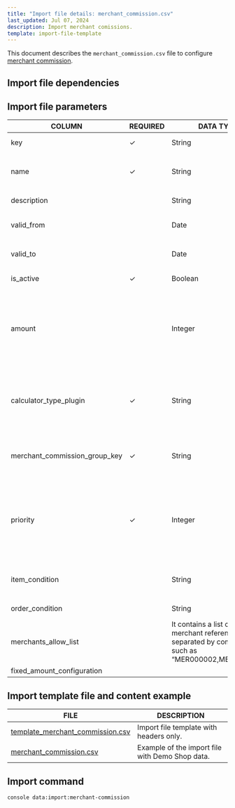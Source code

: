 ```yaml
---
title: "Import file details: merchant_commission.csv"
last_updated: Jul 07, 2024
description: Import merchant comissions.
template: import-file-template
---
```


This document describes the `merchant_commission.csv` file to configure [merchant commission](/docs/pbc/all/merchant-management/{{page.version}}/marketplace/marketplace-merchant-commission-feature-overview.html).

## Import file dependencies



## Import file parameters

| COLUMN                        | REQUIRED | DATA TYPE | DATA EXAMPLE                                      | DATA EXPLANATION                                |
|-------------------------------|----------|-----------|---------------------------------------------------|-------------------------------------------------|
| key                           | ✓        | String    | mc1                                               | Unique identifier of the merchant commission.          |
| name                          | ✓        | String    | Merchant Commission 1                             | Name of the merchant commission; must be unique and in the range of 1 to 255 characters.                |
| description                   |          | String    |                                                   | Description of the merchant commission.         |
| valid_from                    |          | Date      | 2024-01-01                                        | Starting from this date the commission is applied. |
| valid_to                      |          | Date      | 2029-06-01                                        | The last day of when the commission is applied.   |
| is_active                     | ✓        | Boolean      | 1                                                 | Defines if the merchant commission is active.   |
| amount                        |          | Integer       | 10.99                                                 | Percentage of the merchant commission. The value must be a decimal. `10.99` in the example means `10.99%`. If `calculator_type_plugin` is `fixed`, the current value must be `0`.              |
| calculator_type_plugin        | ✓        | String    | percentage                                        | Type of the calculator plugin used to calculate the commission. By default, accepts `percentage` and `fixed`; you can add custom plugins. |
| merchant_commission_group_key | ✓        | String    | primary                                           | Defines the merchant commission group. Accepts `primary` and `secondary`; you can add custom groups.  |
| priority                      | ✓        | Integer       | 1                                                 | Priority of the merchant commission. Priority defines the commission to apply if multiple commissions are available within a group. Defined in an ascending order starting from `1`.           |
| item_condition                |          | String    | item-price >= '500' AND category IS IN 'computer' | Item conditions that must be fulfilled to apply the commission.                         |
| order_condition               |          | String    | "price-mode = ""GROSS_MODE"""                     | Condition for the order.                        |
| merchants_allow_list |       |  It contains a list of merchant references separated by commas, such as “MER000002,MER000006”
| fixed_amount_configuration |    |     |    EUR|0.5|0.5,CHF|0.5|0.5         |     Defines fixed amount commission configuration in case a fixed commission needs to be applied to each item in the order. Format: `CURRENCY|GROSS AMOUNT|NET AMOUNT` |


## Import template file and content example

| FILE       | DESCRIPTION     |
| ---------------------------------- | --------------------------- |
| [template_merchant_commission.csv](https://spryker.s3.eu-central-1.amazonaws.com/docs/pbc/all/merchant-management/marketplace/import-and-export-data/merchant-commission/import-file-details-merchant-comission.csv.md/template_merchant_commission.csv) | Import file template with headers only.         |
| [merchant_commission.csv](https://spryker.s3.eu-central-1.amazonaws.com/docs/pbc/all/merchant-management/marketplace/import-and-export-data/merchant-commission/import-file-details-merchant-comission.csv.md/merchant_commission.csv) | Example of the import file with Demo Shop data. |


## Import command

```bash
console data:import:merchant-commission
```
